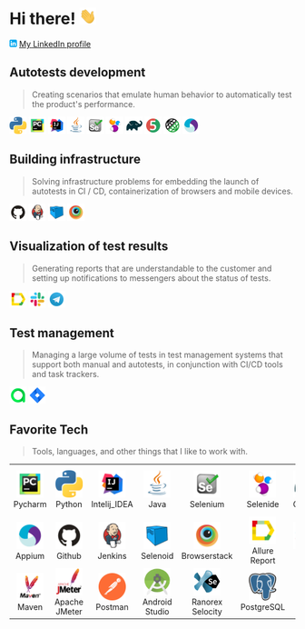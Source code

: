 # Hi there! <img src="avatars/wave.gif" width="30px">

<img src="avatars/LinkedIn.svg" alt="LinkedIn" width="13">  [My LinkedIn profile](http://linkedin.com/in/sergei-tolmachev-21732a160) 

## Autotests development

> Creating scenarios that emulate human behavior to automatically test the product's performance.

<img src="avatars/Python.svg" alt="Python" width="30">  <img src="avatars/Pycharm.svg" alt="Pycharm" width="30">  <img src="avatars/Intelij_IDEA.svg" alt="IntelliJ IDEA" width="30">  <img src="avatars/Java.svg" alt="Java" width="30">  <img src="avatars/Selenium.svg" alt="Selenium" width="30">  <img src="avatars/Selenide.svg" alt="Selenide" width="30">  <img src="avatars/Gradle.svg" alt="Gradle" width="30">  <img src="avatars/JUnit5.svg" alt="JUnit5" width="30">  <img src="avatars/Rest-Assured.svg" alt="Rest-Assured" width="30">  <img src="avatars/Appium.svg" alt="Appium" width="30"> 

## Building infrastructure

> Solving infrastructure problems for embedding the launch of autotests in CI / CD, containerization of browsers and mobile devices.

<img src="avatars/Github.svg" alt="Github" width="30">  <img src="avatars/Jenkins.svg" alt="Jenkins" width="30">  <img src="avatars/Selenoid.svg" alt="Selenoid" width="30">  <img src="avatars/Browserstack.svg" alt="Browserstack" width="30"> 

## Visualization of test results

> Generating reports that are understandable to the customer and setting up notifications to messengers about the status of tests.

<img src="avatars/Allure_Report.svg" alt="Allure_report" width="30">  <img src="avatars/Slack.svg" alt="Slack" width="30">  <img src="avatars/Telegram.svg" alt="Telegram" width="30"> 

## Test management

> Managing a large volume of tests in test management systems that support both manual and autotests, in conjunction with CI/CD tools and task trackers.

<img src="avatars/Allure_EE.svg" alt="Allire_EE" width="30">  <img src="avatars/Jira.svg" alt="Jira" width="30"> 





<h2 align="left" id="uraniumcore238">Favorite Tech</h2>

> Tools, languages, and other things that I like to work with.

<table>
  <tr>
    <td align="center" width="96">
      <a href="#uraniumcore238">
        <img src="./avatars/Pycharm.svg" width="48" height="48" alt="Pycharm" />
      </a>
      <br>Pycharm
    </td>
    <td align="center" width="96">
      <a href="#uraniumcore238">
        <img src="./avatars/Python.svg" width="48" height="48" alt="Python" />
      </a>
      <br>Python
    </td>
    <td align="center" width="96">
      <a href="#uraniumcore238">
        <img src="./avatars/Intelij_IDEA.svg" width="48" height="48" alt="Intelij IDEA" />
      </a>
      <br>Intelij_IDEA
    </td>
    <td align="center" width="96">
      <a href="#uraniumcore238">
        <img src="./avatars/Java.svg" width="48" height="48" alt="Java" />
      </a>
      <br>Java
    </td>
    <td align="center" width="96">
      <a href="#uraniumcore238">
        <img src="./avatars/Selenium.svg" width="48" height="48" alt="Selenium" />
      </a>
      <br>Selenium
    </td>
    <td align="center" width="96">
      <a href="#uraniumcore238">
        <img src="./avatars/Selenide.svg" width="48" height="48" alt="Selenide" />
      </a>
      <br>Selenide
    </td>
    <td align="center" width="96">
      <a href="#uraniumcore238" >
        <img src="./avatars/Gradle.svg" width="48" height="48" alt="Gradle" />
      </a>
      <br>Gradle
    </td>
    <td align="center" width="96">
      <a href="#uraniumcore238">
        <img src="./avatars/JUnit5.svg" width="48" height="48" alt="JUnit5" />
      </a>
      <br>JUnit5
    </td>
    <td align="center" width="96">
      <a href="#uraniumcore238">
        <img src="./avatars/Rest-Assured.svg" width="48" height="48" alt="Rest-Assured" />
      </a>
      <br>Rest-Assured
    </td>
  </tr>
  <tr>
    <td align="center" width="96"> 
      <a href="#uraniumcore238" >
        <img src="./avatars/Appium.svg" width="48" height="48" alt="Appium" />
      </a>
      <br>Appium
    </td>
    <td align="center" width="96">
      <a href="#uraniumcore238" >
        <img src="avatars/Github.svg" width="48" height="48" alt="Github" />
      </a>
      <br>Github
    </td>
    <td align="center"  width="96">
      <a href="#uraniumcore238">
        <img src="./avatars/Jenkins.svg" width="48" height="48" alt="Jenkins" />
      </a>
      <br>Jenkins
    </td>
    <td align="center"  width="96">
      <a href="#uraniumcore238">
        <img src="./avatars/Selenoid.svg" width="48" height="48" alt="Selenoid" />
      </a>
      <br>Selenoid
    </td>
    <td align="center" width="96">
      <a href="#uraniumcore238">
        <img src="./avatars/Browserstack.svg" width="48" height="48" alt="Browserstack" />
      </a>
      <br>Browserstack
    </td>
    <td align="center"  width="96">
      <a href="#uraniumcore238">
        <img src="./avatars/Allure_Report.svg" width="48" height="48" alt="Allure ReportL" />
      </a>
      <br>Allure Report
    </td>
    <td align="center" width="96">
      <a href="#uraniumcore238" >
        <img src="./avatars/Slack.svg" width="48" height="48" alt="Slack" />
      </a>
      <br>Slack
    </td>
    <td align="center" width="96">
      <a href="#uraniumcore238" >
        <img src="./avatars/Telegram.svg" width="48" height="48" alt="Telegram" />
      </a>
      <br>Telegram
    </td>
    <td align="center" width="96">
      <a href="#uraniumcore238" >
        <img src="./avatars/Allure_EE.svg" width="48" height="48" alt="Allure TestOps" />
      </a>
      <br>Allure TestOps
    </td>
  </tr>
  <tr>
    <td align="center" width="96">
      <a href="#uraniumcore238" >
        <img src="./avatars/Maven.svg" width="48" height="48" alt="Maven" />
      </a>
      <br>Maven
    </td>
    <td align="center" width="96">
      <a href="#uraniumcore238" >
        <img src="./avatars/Jmeter.svg" width="48" height="48" alt="Apache JMeter" />
      </a>
      <br>Apache JMeter
    </td>
    <td align="center" width="96">
      <a href="#uraniumcore238" >
        <img src="./avatars/Postman.svg" width="48" height="48" alt="Postman" />
      </a>
      <br>Postman
    </td>
    <td align="center" width="96">
      <a href="#uraniumcore238" >
        <img src="./avatars/Android_Studio.svg" width="48" height="48" alt="Android Studio" />
      </a>
      <br>Android Studio
    </td>
    <td align="center" width="96">
      <a href="#uraniumcore238" >
        <img src="./avatars/Ranorex_Selocity.svg" width="48" height="48" alt="Ranorex Selocity" />
      </a>
      <br>Ranorex Selocity
    </td>
    <td align="center" width="96">
      <a href="#uraniumcore238" >
        <img src="./avatars/Postgresql.svg" width="48" height="48" alt="PostgreSQL" />
      </a>
      <br>PostgreSQL
    </td>
    <td align="center" width="96">
      <a href="#uraniumcore238" >
<!--         <img src="./avatars/" width="48" height="48" alt="" /> -->
      </a>
      <br>
    </td>
    <td align="center" width="96">
      <a href="#uraniumcore238" >
<!--         <img src="./avatars/" width="48" height="48" alt="" /> -->
      </a>
      <br>
    </td>
    </td>
    <td align="center" width="96">
      <a href="#uraniumcore238" >
<!--         <img src="./avatars/" width="48" height="48" alt="" /> -->
      </a>
      <br>
    </td>
  </tr>
</table>





